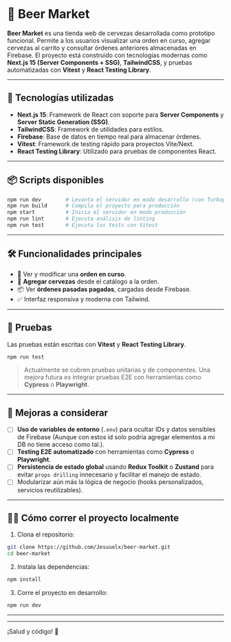# 🍻 Beer Market

**Beer Market** es una tienda web de cervezas desarrollada como prototipo funcional. Permite a los usuarios visualizar una orden en curso, agregar cervezas al carrito y consultar órdenes anteriores almacenadas en Firebase. El proyecto está construido con tecnologías modernas como **Next.js 15 (Server Components + SSG)**, **TailwindCSS**, y pruebas automatizadas con **Vitest** y **React Testing Library**.

---

## 🚀 Tecnologías utilizadas

- **Next.js 15**: Framework de React con soporte para **Server Components** y **Server Static Generation (SSG)**.
- **TailwindCSS**: Framework de utilidades para estilos.
- **Firebase**: Base de datos en tiempo real para almacenar órdenes.
- **Vitest**: Framework de testing rápido para proyectos Vite/Next.
- **React Testing Library**: Utilizado para pruebas de componentes React.

---

## 📦 Scripts disponibles

```bash
npm run dev        # Levanta el servidor en modo desarrollo (con Turbopack)
npm run build      # Compila el proyecto para producción
npm start          # Inicia el servidor en modo producción
npm run lint       # Ejecuta análisis de linting
npm run test       # Ejecuta los tests con Vitest
```

---

## 🛠️ Funcionalidades principales

- 🛒 Ver y modificar una **orden en curso**.
- 🍺 **Agregar cervezas** desde el catálogo a la orden.
- 📦 Ver **órdenes pasadas pagadas**, cargadas desde Firebase.
- ✅ Interfaz responsiva y moderna con Tailwind.

---

## 🧪 Pruebas

Las pruebas están escritas con **Vitest** y **React Testing Library**.

```bash
npm run test
```

> Actualmente se cubren pruebas unitarias y de componentes. Una mejora futura es integrar pruebas E2E con herramientas como **Cypress** o **Playwright**.

---

## 🧠 Mejoras a considerar

- [ ] **Uso de variables de entorno** (`.env`) para ocultar IDs y datos sensibles de Firebase (Aunque con estos id solo podría agregar elementos a mi DB no tiene acceso como tal.).
- [ ] **Testing E2E automatizado** con herramientas como **Cypress** o **Playwright**.
- [ ] **Persistencia de estado global** usando **Redux Toolkit** o **Zustand** para evitar `props drilling` innecesario y facilitar el manejo de estado.
- [ ] Modularizar aún más la lógica de negocio (hooks personalizados, servicios reutilizables).

---

## 🧑‍💻 Cómo correr el proyecto localmente

1. Clona el repositorio:

```bash
git clone https://github.com/Jesuuelx/beer-market.git
cd beer-market
```

2. Instala las dependencias:

```bash
npm install
```

3. Corre el proyecto en desarrollo:

```bash
npm run dev
```

---

---

¡Salud y código! 🍻
